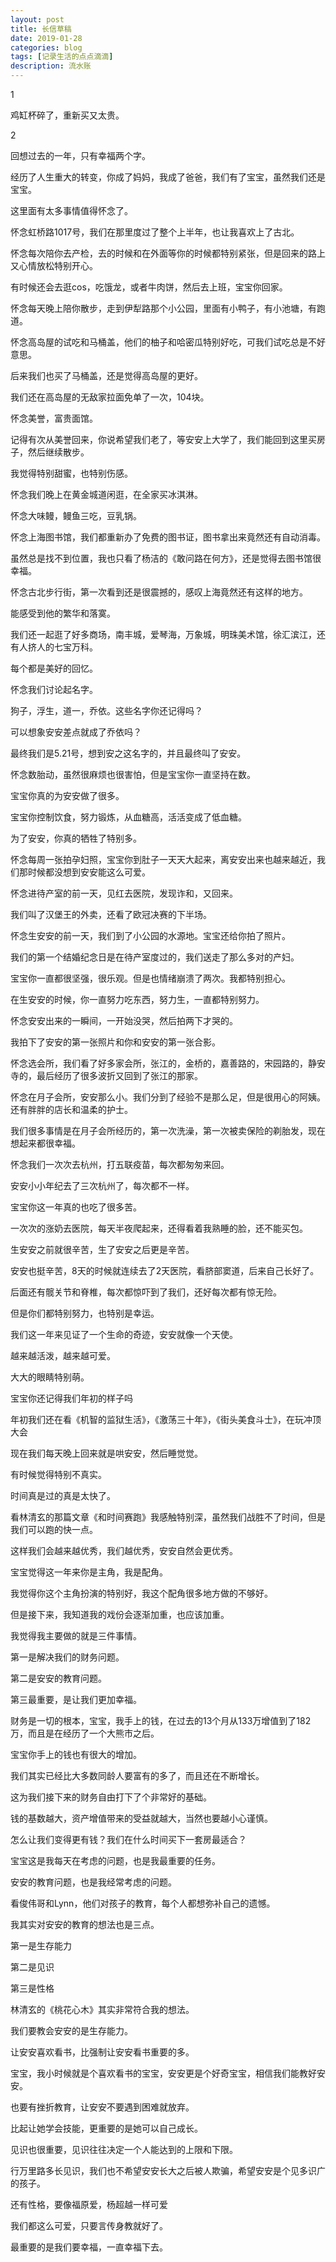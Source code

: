 ```yaml
---
layout: post
title: 长信草稿
date: 2019-01-28
categories: blog
tags: [记录生活的点点滴滴]
description: 流水账
---
```


1 

鸡缸杯碎了，重新买又太贵。

2

回想过去的一年，只有幸福两个字。

经历了人生重大的转变，你成了妈妈，我成了爸爸，我们有了宝宝，虽然我们还是宝宝。

这里面有太多事情值得怀念了。

怀念虹桥路1017号，我们在那里度过了整个上半年，也让我喜欢上了古北。

怀念每次陪你去产检，去的时候和在外面等你的时候都特别紧张，但是回来的路上又心情放松特别开心。

有时候还会去逛cos，吃饿龙，或者牛肉饼，然后去上班，宝宝你回家。

怀念每天晚上陪你散步，走到伊犁路那个小公园，里面有小鸭子，有小池塘，有跑道。

怀念高岛屋的试吃和马桶盖，他们的柚子和哈密瓜特别好吃，可我们试吃总是不好意思。

后来我们也买了马桶盖，还是觉得高岛屋的更好。

我们还在高岛屋的无敌家拉面免单了一次，104块。

怀念美誉，富贵面馆。

记得有次从美誉回来，你说希望我们老了，等安安上大学了，我们能回到这里买房子，然后继续散步。

我觉得特别甜蜜，也特别伤感。

怀念我们晚上在黄金城道闲逛，在全家买冰淇淋。

怀念大味鳗，鳗鱼三吃，豆乳锅。 

怀念上海图书馆，我们都重新办了免费的图书证，图书拿出来竟然还有自动消毒。

虽然总是找不到位置，我也只看了杨洁的《敢问路在何方》，还是觉得去图书馆很幸福。

怀念古北步行街，第一次看到还是很震撼的，感叹上海竟然还有这样的地方。

能感受到他的繁华和落寞。

我们还一起逛了好多商场，南丰城，爱琴海，万象城，明珠美术馆，徐汇滨江，还有人挤人的七宝万科。

每个都是美好的回忆。

怀念我们讨论起名字。

狗子，浮生，道一，乔依。这些名字你还记得吗？

可以想象安安差点就成了乔依吗？

最终我们是5.21号，想到安之这名字的，并且最终叫了安安。

怀念数胎动，虽然很麻烦也很害怕，但是宝宝你一直坚持在数。

宝宝你真的为安安做了很多。

宝宝你控制饮食，努力锻炼，从血糖高，活活变成了低血糖。

为了安安，你真的牺牲了特别多。

怀念每周一张拍孕妇照，宝宝你到肚子一天天大起来，离安安出来也越来越近，我们那时候都没想到安安能这么可爱。

怀念进待产室的前一天，见红去医院，发现诈和，又回来。

我们叫了汉堡王的外卖，还看了欧冠决赛的下半场。

怀念生安安的前一天，我们到了小公园的水源地。宝宝还给你拍了照片。

我们的第一个结婚纪念日是在待产室度过的，我们送走了那么多对的产妇。

宝宝你一直都很坚强，很乐观。但是也情绪崩溃了两次。我都特别担心。

在生安安的时候，你一直努力吃东西，努力生，一直都特别努力。

怀念安安出来的一瞬间，一开始没哭，然后拍两下才哭的。

我拍下了安安的第一张照片和你和安安的第一张合影。

怀念选会所，我们看了好多家会所，张江的，金桥的，嘉善路的，宋园路的，静安寺的，最后经历了很多波折又回到了张江的那家。

怀念在月子会所，安安那么小。我们分到了经验不是那么足，但是很用心的阿姨。还有胖胖的店长和温柔的护士。

我们很多事情是在月子会所经历的，第一次洗澡，第一次被卖保险的剃胎发，现在想起来都很幸福。

怀念我们一次次去杭州，打五联疫苗，每次都匆匆来回。

安安小小年纪去了三次杭州了，每次都不一样。

宝宝你这一年真的也吃了很多苦。

一次次的涨奶去医院，每天半夜爬起来，还得看着我熟睡的脸，还不能买包。

生安安之前就很辛苦，生了安安之后更是辛苦。

安安也挺辛苦，8天的时候就连续去了2天医院，看脐部窦道，后来自己长好了。

后面还有髋关节和脊椎，每次都惊吓到了我们，还好每次都有惊无险。

但是你们都特别努力，也特别是幸运。

我们这一年来见证了一个生命的奇迹，安安就像一个天使。

越来越活泼，越来越可爱。

大大的眼睛特别萌。

宝宝你还记得我们年初的样子吗

年初我们还在看《机智的监狱生活》，《激荡三十年》，《街头美食斗士》，在玩冲顶大会

现在我们每天晚上回来就是哄安安，然后睡觉觉。

有时候觉得特别不真实。

时间真是过的真是太快了。

看林清玄的那篇文章《和时间赛跑》我感触特别深，虽然我们战胜不了时间，但是我们可以跑的快一点。

这样我们会越来越优秀，我们越优秀，安安自然会更优秀。

宝宝觉得这一年来你是主角，我是配角。

我觉得你这个主角扮演的特别好，我这个配角很多地方做的不够好。

但是接下来，我知道我的戏份会逐渐加重，也应该加重。

我觉得我主要做的就是三件事情。

第一是解决我们的财务问题。

第二是安安的教育问题。

第三最重要，是让我们更加幸福。

财务是一切的根本，宝宝，我手上的钱，在过去的13个月从133万增值到了182万，而且是在经历了一个大熊市之后。

宝宝你手上的钱也有很大的增加。

我们其实已经比大多数同龄人要富有的多了，而且还在不断增长。

这为我们接下来的财务自由打下了个非常好的基础。

钱的基数越大，资产增值带来的受益就越大，当然也要越小心谨慎。

怎么让我们变得更有钱？我们在什么时间买下一套房最适合？

宝宝这是我每天在考虑的问题，也是我最重要的任务。

安安的教育问题，也是我经常考虑的问题。

看俊伟哥和Lynn，他们对孩子的教育，每个人都想弥补自己的遗憾。

我其实对安安的教育的想法也是三点。

第一是生存能力

第二是见识

第三是性格

林清玄的《桃花心木》其实非常符合我的想法。

我们要教会安安的是生存能力。

让安安喜欢看书，比强制让安安看书重要的多。

宝宝，我小时候就是个喜欢看书的宝宝，安安更是个好奇宝宝，相信我们能教好安安。

也要有挫折教育，让安安不要遇到困难就放弃。

比起让她学会技能，更重要的是她可以自己成长。

见识也很重要，见识往往决定一个人能达到的上限和下限。

行万里路多长见识，我们也不希望安安长大之后被人欺骗，希望安安是个见多识广的孩子。

还有性格，要像福原爱，杨超越一样可爱

我们都这么可爱，只要言传身教就好了。

最重要的是我们要幸福，一直幸福下去。













